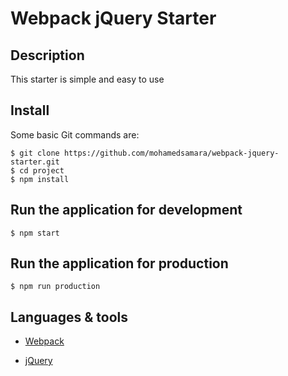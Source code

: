 # Webpack jQuery Starter

## Description

This starter is simple and easy to use

## Install

Some basic Git commands are:

```
$ git clone https://github.com/mohamedsamara/webpack-jquery-starter.git
$ cd project
$ npm install

```

## Run the application for development

```
$ npm start

```

## Run the application for production

```
$ npm run production

```


## Languages & tools

- [Webpack](https://webpack.js.org/)

- [jQuery](https://jquery.com/)

